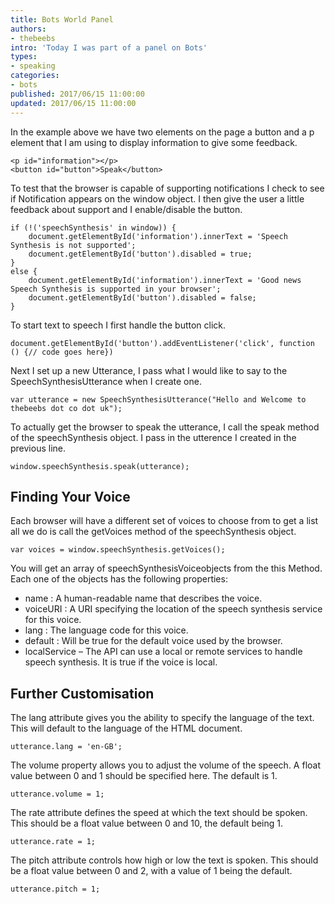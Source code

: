 ```yaml
---
title: Bots World Panel
authors:
- thebeebs
intro: 'Today I was part of a panel on Bots'
types:
- speaking
categories:
- bots
published: 2017/06/15 11:00:00
updated: 2017/06/15 11:00:00
---
```


In the example above we have two elements on the page a button and a p element that I am using to display information to give some feedback.

<pre><code class="language-html">&lt;p id=&quot;information&quot;&gt;&lt;/p&gt;    <br/>&lt;button id=&quot;button&quot;&gt;Speak&lt;/button&gt;
</code></pre>

To test that the browser is capable of supporting notifications I check to see if Notification appears on the window object. I then
give the user a little feedback about support and I enable/disable the button.

<pre><code class="language-javascript">if (!('speechSynthesis' in window)) {
    document.getElementById('information').innerText = 'Speech Synthesis is not supported';
    document.getElementById('button').disabled = true;
}
else {
    document.getElementById('information').innerText = 'Good news Speech Synthesis is supported in your browser';
    document.getElementById('button').disabled = false;
}
</code></pre>

To start text to speech I first handle the button click.

<pre><code class="language-javascript">document.getElementById('button').addEventListener('click', function () {// code goes here})
</code></pre> 

Next I set up a new Utterance, I pass what I would like to say to the SpeechSynthesisUtterance when I create one.
<pre><code class="language-javascript">var utterance = new SpeechSynthesisUtterance("Hello and Welcome to thebeebs dot co dot uk");
</code></pre> 

To actually get the browser to speak the utterance, I call the speak method of the speechSynthesis object. I pass in the utterence I created
in the previous line.
<pre><code class="language-javascript">window.speechSynthesis.speak(utterance);
</code></pre> 

## Finding Your Voice

Each browser will have a different set of voices to choose from to get a list all we do is call the 
getVoices method of the speechSynthesis object.
<pre><code class="language-javascript">var voices = window.speechSynthesis.getVoices();
</code></pre> 

You will get an array of speechSynthesisVoiceobjects from the this Method. Each one of the 
objects has the following properties:

- name : A human-readable name that describes the voice.
- voiceURI : A URI specifying the location of the speech synthesis service for this voice.
- lang : The language code for this voice.
- default : Will be true for the default voice used by the browser.
- localService – The API can use a local or remote services to handle speech synthesis. It is true if the voice is local.

## Further Customisation

The lang attribute gives you the ability to specify the language of the text. 
This will default to the language of the HTML document.

<pre><code class="language-javascript">utterance.lang = 'en-GB';
</code></pre> 

The volume property allows you to adjust the volume of the speech. A float value between 0 and 1 should be specified here. The default is 1.

<pre><code class="language-javascript">utterance.volume = 1;
</code></pre> 

The rate attribute defines the speed at which the text should be spoken. This should be a float value between 0 and 10, the default being 1.

<pre><code class="language-javascript">utterance.rate = 1;
</code></pre> 

The pitch attribute controls how high or low the text is spoken. This should be a float value between 0 and 2, with a value of 1 being the default.

<pre><code class="language-javascript">utterance.pitch = 1;
</code></pre> 